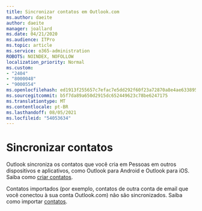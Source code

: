 ```yaml
---
title: Sincronizar contatos em Outlook.com
ms.author: daeite
author: daeite
manager: joallard
ms.date: 04/21/2020
ms.audience: ITPro
ms.topic: article
ms.service: o365-administration
ROBOTS: NOINDEX, NOFOLLOW
localization_priority: Normal
ms.custom:
- "2404"
- "8000048"
- "9000554"
ms.openlocfilehash: ed1913f255657c7efac7e5dd292f60f23a72870a8e4ae6338952e790416dd993
ms.sourcegitcommit: b5f7da89a650d2915dc652449623c78be6247175
ms.translationtype: MT
ms.contentlocale: pt-BR
ms.lasthandoff: 08/05/2021
ms.locfileid: "54053634"
---
```

# <a name="sync-contacts"></a>Sincronizar contatos

Outlook sincroniza os contatos que você [](https://outlook.live.com/people/) cria em Pessoas em outros dispositivos e aplicativos, como Outlook para Android e Outlook para iOS. Saiba como [criar contatos](https://support.office.com/article/5b909158-036e-4820-92f7-2a27f57b9f01).

Contatos importados (por exemplo, contatos de outra conta de email que você conectou à sua conta Outlook.com) não são sincronizados. Saiba como importar [contatos](https://support.office.com/article/285a3b55-8d93-4ac8-93df-43fffd13b2f1).